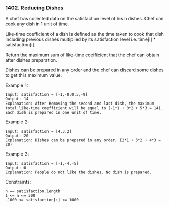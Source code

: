 ### 1402. Reducing Dishes

A chef has collected data on the satisfaction level of his n dishes. Chef can cook any dish in 1 unit of time.

Like-time coefficient of a dish is defined as the time taken to cook that dish including previous dishes multiplied by its satisfaction level i.e. time[i] * satisfaction[i].

Return the maximum sum of like-time coefficient that the chef can obtain after dishes preparation.

Dishes can be prepared in any order and the chef can discard some dishes to get this maximum value.



Example 1:

    Input: satisfaction = [-1,-8,0,5,-9]
    Output: 14
    Explanation: After Removing the second and last dish, the maximum total like-time coefficient will be equal to (-1*1 + 0*2 + 5*3 = 14).
    Each dish is prepared in one unit of time.

Example 2:

    Input: satisfaction = [4,3,2]
    Output: 20
    Explanation: Dishes can be prepared in any order, (2*1 + 3*2 + 4*3 = 20)

Example 3:

    Input: satisfaction = [-1,-4,-5]
    Output: 0
    Explanation: People do not like the dishes. No dish is prepared.



Constraints:

    n == satisfaction.length
    1 <= n <= 500
    -1000 <= satisfaction[i] <= 1000
